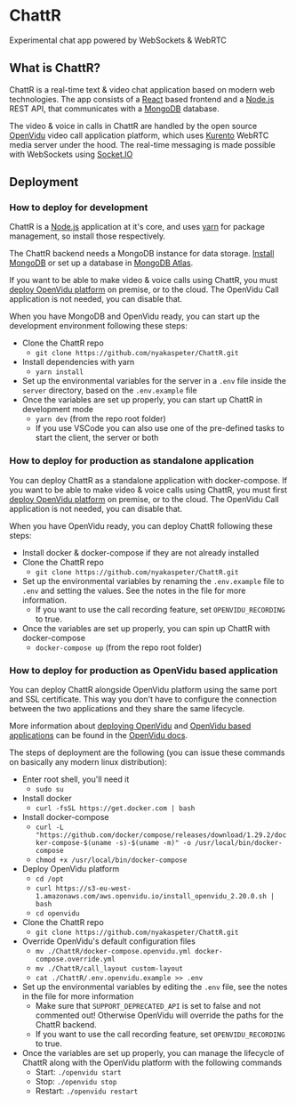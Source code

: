 # ChattR

Experimental chat app powered by WebSockets & WebRTC

## What is ChattR?

ChattR is a real-time text & video chat application based on modern web technologies. The app consists of a [React](https://reactjs.org/) based frontend and a [Node.js](https://nodejs.org/) REST API, that communicates with a [MongoDB](https://www.mongodb.com/) database.

The video & voice in calls in ChattR are handled by the open source [OpenVidu](https://openvidu.io/index) video call application platform, which uses [Kurento](https://www.kurento.org/) WebRTC media server under the hood. The real-time messaging is made possible with WebSockets using [Socket.IO](https://socket.io/)

## Deployment

### How to deploy for development

ChattR is a [Node.js](https://nodejs.org/) application at it's core, and uses [yarn](https://yarnpkg.com/) for package management, so install those respectively.

The ChattR backend needs a MongoDB instance for data storage. [Install MongoDB](https://www.mongodb.com/try/download) or set up a database in [MongoDB Atlas](https://www.mongodb.com/try).

If you want to be able to make video & voice calls using ChattR, you must [deploy OpenVidu platform](https://docs.openvidu.io/en/2.20.0/deployment/) on premise, or to the cloud. The OpenVidu Call application is not needed, you can disable that.

When you have MongoDB and OpenVidu ready, you can start up the development environment following these steps:

- Clone the ChattR repo
  - `git clone https://github.com/nyakaspeter/ChattR.git`
- Install dependencies with yarn
  - `yarn install`
- Set up the environmental variables for the server in a `.env` file inside the `server` directory, based on the `.env.example` file
- Once the variables are set up properly, you can start up ChattR in development mode
  - `yarn dev` (from the repo root folder)
  - If you use VSCode you can also use one of the pre-defined tasks to start the client, the server or both

### How to deploy for production as standalone application

You can deploy ChattR as a standalone application with docker-compose. If you want to be able to make video & voice calls using ChattR, you must first [deploy OpenVidu platform](https://docs.openvidu.io/en/2.20.0/deployment/) on premise, or to the cloud. The OpenVidu Call application is not needed, you can disable that.

When you have OpenVidu ready, you can deploy ChattR following these steps:

- Install docker & docker-compose if they are not already installed
- Clone the ChattR repo
  - `git clone https://github.com/nyakaspeter/ChattR.git`
- Set up the environmental variables by renaming the `.env.example` file to `.env` and setting the values. See the notes in the file for more information.
  - If you want to use the call recording feature, set `OPENVIDU_RECORDING` to true.
- Once the variables are set up properly, you can spin up ChattR with docker-compose
  - `docker-compose up` (from the repo root folder)

### How to deploy for production as OpenVidu based application

You can deploy ChattR alongside OpenVidu platform using the same port and SSL certificate. This way you don't have to configure the connection between the two applications and they share the same lifecycle.

More information about [deploying OpenVidu](https://docs.openvidu.io/en/2.20.0/deployment/ce/on-premises/) and [OpenVidu based applications](https://docs.openvidu.io/en/2.20.0/deployment/deploying-openvidu-apps/) can be found in the [OpenVidu docs](https://docs.openvidu.io/en/2.20.0/).

The steps of deployment are the following (you can issue these commands on basically any modern linux distribution):

- Enter root shell, you'll need it
  - `sudo su`
- Install docker
  - `curl -fsSL https://get.docker.com | bash`
- Install docker-compose
  - `curl -L "https://github.com/docker/compose/releases/download/1.29.2/docker-compose-$(uname -s)-$(uname -m)" -o /usr/local/bin/docker-compose`
  - `chmod +x /usr/local/bin/docker-compose`
- Deploy OpenVidu platform
  - `cd /opt`
  - `curl https://s3-eu-west-1.amazonaws.com/aws.openvidu.io/install_openvidu_2.20.0.sh | bash`
  - `cd openvidu`
- Clone the ChattR repo
  - `git clone https://github.com/nyakaspeter/ChattR.git`
- Override OpenVidu's default configuration files
  - `mv ./ChattR/docker-compose.openvidu.yml docker-compose.override.yml`
  - `mv ./ChattR/call_layout custom-layout`
  - `cat ./ChattR/.env.openvidu.example >> .env`
- Set up the environmental variables by editing the `.env` file, see the notes in the file for more information
  - Make sure that `SUPPORT_DEPRECATED_API` is set to false and not commented out! Otherwise OpenVidu will override the paths for the ChattR backend.
  - If you want to use the call recording feature, set `OPENVIDU_RECORDING` to true.
- Once the variables are set up properly, you can manage the lifecycle of ChattR along with the OpenVidu platform with the following commands
  - Start: `./openvidu start`
  - Stop: `./openvidu stop`
  - Restart: `./openvidu restart`
